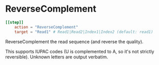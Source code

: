 # ReverseComplement


```toml
[[step]]
    action = "ReverseComplement"
    target = "Read1" # Read1|Read2|Index1|Index2 (default: read1)
```

ReverseComplement the read sequence (and reverse the quality).

This supports IUPAC codes (U is complemented to A, so it's not strictly
reversible). Unknown letters are output verbatim.
